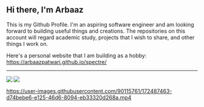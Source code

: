 ## Hi there, I'm Arbaaz

This is my Github Profile. I'm an aspiring software engineer and am looking forward to building useful things and creations. The repositories on this account will regard academic study, projects that I wish to share, and other things I work on.

Here's a personal website that I am building as a hobby: https://arbaazpatwari.github.io/spectre/

<hr>

<img style="display: inline;" align="left" src="https://github-readme-stats.vercel.app/api?username=arbaazpatwari&show_icons=true&theme=calm" />

<img style="display: inline;" align="left" src="https://github-readme-stats.vercel.app/api/top-langs/?username=arbaazpatwari&layout=compact" />

<br>

https://user-images.githubusercontent.com/90115761/172487463-d74bebe6-e125-46d6-8094-eb33320d268a.mp4
